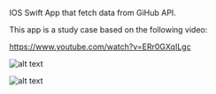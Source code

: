 IOS Swift App that fetch data from GiHub API.

This app is a study case based on the following video:

https://www.youtube.com/watch?v=ERr0GXqILgc

![alt text](IMG_2016.PNG)

![alt text](IMG_2017.PNG)
